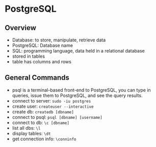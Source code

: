 # PostgreSQL

## Overview

- Database: to store, manipulate, retrieve data
- PostgreSQL: Database name
- SQL: programming language, data held in a relational database
- stored in tables
- table has columns and rows

## General Commands

- psql is a terminal-based front-end to PostgreSQL, you can type in queries, issue them to PostgreSQL, and see the query results.
- connect to server: `sudo -iu postgres`
- create user: `createuser --interactive`
- create db: `createdb [dbname]`
- connect to psql: `psql [dbname] [username]`
- connect to db: `\c [dbname]`
- list all dbs: `\l`
- display tables: `\dt`
- get connection info: `\conninfo`
